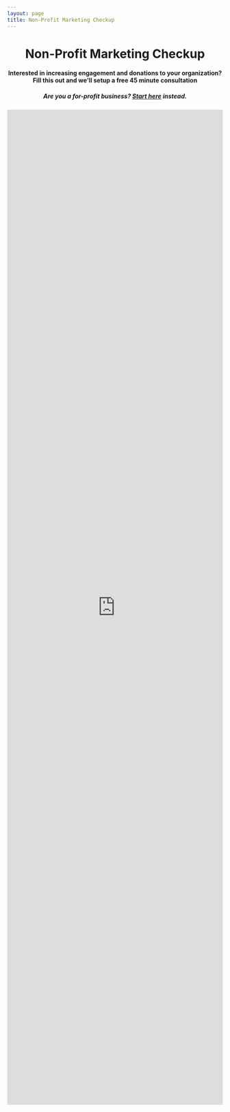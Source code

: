 ```yaml
---
layout: page
title: Non-Profit Marketing Checkup
---
```

<h1 style="text-align:center;">Non-Profit Marketing Checkup</h1>
<h4 style="text-align:center;">Interested in increasing engagement and donations to your organization? Fill this out and we'll setup a free 45 minute consultation</h4>
<h5 style="text-align:center;">Are you a for-profit business? <a href="/business-marketing-checkup">Start here</a> instead.</h5>
<iframe src="https://docs.google.com/forms/d/e/1FAIpQLSdG2f7nbmpNNhVOGxBbF3ga-Kv_2S_QoQQn7N0Bvz1pCPgnFg/viewform?embedded=true" width="100%" height="2321" frameborder="0" marginheight="0" marginwidth="0">Loading…</iframe>
